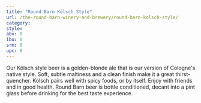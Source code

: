 ```yaml
---
title: "Round Barn Kölsch Style"
url: /the-round-barn-winery-and-brewery/round-barn-kolsch-style/
category: 
style: 
abv: 0
ibu: 0
srm: 0
upc: 0
---
```

Our Kölsch style beer is a golden-blonde ale that is our version of Cologne's native style. Soft, subtle maltiness and a clean finish make it a great thirst-quencher. Kölsch pairs well with spicy foods, or by itself. Enjoy with friends and in good health. Round Barn beer is bottle conditioned, decant into a pint glass before drinking for the best taste experience.
